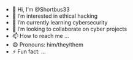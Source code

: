 - 👋 Hi, I’m @Shortbus33
- 👀 I’m interested in ethical hacking 
- 🌱 I’m currently learning cybersecurity
- 💞️ I’m looking to collaborate on cyber projects 
- 📫 How to reach me ...
- 😄 Pronouns: him/they/them
- ⚡ Fun fact: ...

<!---
Shortbus33/Shortbus33 is a ✨ special ✨ repository because its `README.md` (this file) appears on your GitHub profile.
You can click the Preview link to take a look at your changes.
--->

